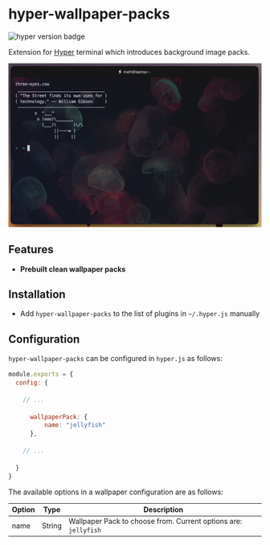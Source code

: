 # hyper-wallpaper-packs

![hyper version badge](https://img.shields.io/badge/hyper-%3E%3D%202.1.0-darkcyan.svg)

Extension for [Hyper](https://hyper.is/) terminal which introduces background image packs.

![jellyfish pack preview](./res/preview_jellyfish.jpg)

## Features
- **Prebuilt clean wallpaper packs**

## Installation
[//]: # (- Execute `$ hyper i hyper-wallpaper-packs` in your Hyper terminal)
[//]: # (or)
- Add `hyper-wallpaper-packs` to the list of plugins in `~/.hyper.js` manually


## Configuration
`hyper-wallpaper-packs` can be configured in `hyper.js` as follows:
```javascript
module.exports = {
  config: {
    
    // ...

      wallpaperPack: {
          name: "jellyfish"
      },
    
    // ...
    
  }
}
``` 

The available options in a wallpaper configuration are as follows:

| Option   | Type | Description                                                     |
|----------| --- |-----------------------------------------------------------------|
| name     | String | Wallpaper Pack to choose from. Current options are: `jellyfish`　 |


